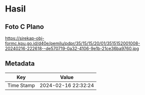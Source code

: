 # Hasil

## Foto C Plano

https://sirekap-obj-formc.kpu.go.id/d40e/pemilu/pdpr/35/15/15/20/01/3515152001008-20240216-222618--de570719-0a32-4106-9e1b-21ce36ba9760.jpg


## Metadata

| Key        | Value               |
| ---------- | ------------------- |
| Time Stamp | 2024-02-16 22:32:24 |



